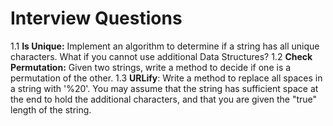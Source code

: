 # Interview Questions

1.1 **Is Unique:** Implement an algorithm to determine if a string has all unique characters. What if you cannot use additional Data Structures?
1.2 **Check Permutation:** Given two strings, write a method to decide if one is a permutation of the other.
1.3 **URLify**: Write a method to replace all spaces in a string with '%20'. You may assume that the string has sufficient space at the end to hold the additional characters, and that you are given the "true" length of the string.